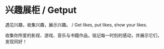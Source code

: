 # 兴趣展柜 / Getput
遇见兴趣，收集兴趣，展示兴趣。 / Get likes, put likes, show your likes.

收集你所爱的影视、游戏、音乐与书籍作品，铭记每一时刻的感动，并展示它们，发现同好！
